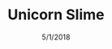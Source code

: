 ---
layout: recipe
title:  Unicorn Slime
image: /images/unicorn-slime.png
date:   5/1/2018
permalink: /unicorn-slime/
servings: 3
time: 10 minutes
difficulty: 2
directions:
  - step: Empty 3 bottles of Elmer's Glitter Glue into your plastic or glass bowl
  - step: Next, pour in 1.5 tablespoons of Arm and Hammer Baking Soda
  - step: Third, mix in 3 tablespoons of Contact Lens Solution to start making things slimey
  - step: Keep mixing and kneading your slime until it is done
ingredients:
  - ingredient: Elmer's Glitter Glue (Different colors)
    quantity: 12 oz. (3 normal size bottles)
  - ingredient: Arm and Hammer Baking Soda
    quantity: 1.5 Tbsp
  - ingredient: Contact Lens Solution, with Boric Acid
    quantity: 3 Tbsp
materials:
  - item: Plastic Spoon
    quantity: 1
  - item: Large Bowl
    quantity: 1   
  - item: Medium Bowl
    quantity: 1
---